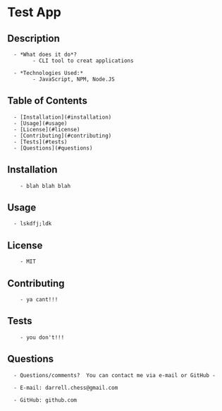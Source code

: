 
  
  # Test App


  ## Description
  
      - *What does it do*? 
            - CLI tool to creat applications
       
      - *Technologies Used:*
            - JavaScript, NPM, Node.JS
  
  
  ## Table of Contents
  
      - [Installation](#installation)
      - [Usage](#usage)
      - [License](#license)
      - [Contributing](#contributing)
      - [Tests](#tests)
      - [Questions](#questions)
  
  
  
  ## Installation
        - blah blah blah
  
  
  ## Usage
  
      - lskdfj;ldk
  
  
  ## License
        - MIT
  
  
  ## Contributing
        - ya cant!!!
      
  
  
  
  ## Tests
        - you don't!!!
  
  
  
  ## Questions
  
      - Questions/comments?  You can contact me via e-mail or GitHub -
  
      - E-mail: darrell.chess@gmail.com
  
      - GitHub: github.com
  
  
